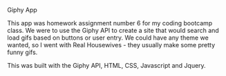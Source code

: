 Giphy App

This app was homework assignment number 6 for my coding bootcamp class. We were to use the Giphy API to create a site that would search and load gifs based on buttons or user entry. We could have any theme we wanted, so I went with Real Housewives - they usually make some pretty funny gifs. 

This was built with the Giphy API, HTML, CSS, Javascript and Jquery. 
